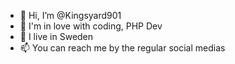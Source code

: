 - 👋 Hi, I’m @Kingsyard901
- 👀 I'm in love with coding, PHP Dev
- 💞️ I live in Sweden
- 📫 You can reach me by the regular social medias
